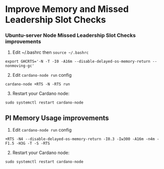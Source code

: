 # Improve Memory and Missed Leadership Slot Checks 

### Ubuntu-server Node Missed Leadership Slot Checks improvements

1. Edit ~/.bashrc then `source ~/.bashrc`
```
export GHCRTS='-N -T -I0 -A16m --disable-delayed-os-memory-return --nonmoving-gc'
```

2. Edit `cardano-node run` config
```
cardano-node +RTS -N -RTS run
```

3. Restart your Cardano node:
```
sudo systemctl restart cardano-node
```

## PI Memory Usage improvements

1. Edit `cardano-node run` config
```
+RTS -N4 --disable-delayed-os-memory-return -I0.3 -Iw300 -A16m -n4m -F1.5 -H3G -T -S -RTS
```

2. Restart your Cardano node:
```
sudo systemctl restart cardano-node
```
